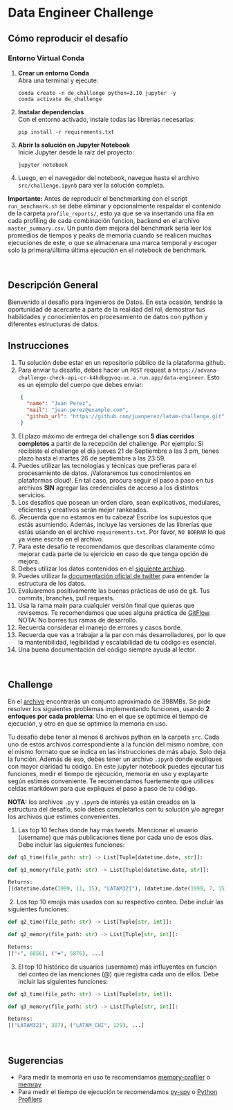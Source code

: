 # Data Engineer Challenge

## Cómo reproducir el desafío

### Entorno Virtual Conda

1. **Crear un entorno Conda**  
   Abra una terminal y ejecute:  
   ```
   conda create -n de_challenge python=3.10 jupyter -y
   conda activate de_challenge
   ```
2. **Instalar dependencias**  
   Con el entorno activado, instale todas las librerías necesarias:
   ```
   pip install -r requirements.txt
   ```
3. **Abrir la solución en Jupyter Notebook**  
   Inicie Jupyter desde la raíz del proyecto:
   ```
   jupyter notebook
   ```

4. Luego, en el navegador del notebook, navegue hasta el archivo `src/challenge.ipynb` para ver la solución completa.  


**Importante:** Antes de reproducir el benchmarking con el script `run_benchmark.sh` se debe eliminar y opcionalmente respaldar el contenido de la carpeta `profile_reports/`, esto ya que se va insertando una fila en cada profiling de cada combinación funcion, backend en el archivo `master_summary.csv`. Un punto dem mejora del benchmark sería leer los promedios de tiempos y peaks de memoria cuando se realicen muchas ejecuciones de este, o que se almacenara una marca temporal y escoger solo la primera/última última ejecución en el notebook de benchmark.

​
## Descripción General
Bienvenido al desafío para Ingenieros de Datos. En esta ocasión, tendrás la oportunidad de acercarte a parte de la realidad del rol, demostrar tus habilidades y conocimientos en procesamiento de datos con python y diferentes estructuras de datos.
​
## Instrucciones
1. Tu solución debe estar en un repositorio público de la plataforma github. 
2. Para enviar tu desafío, debes hacer un `POST` request a `https://advana-challenge-check-api-cr-k4hdbggvoq-uc.a.run.app/data-engineer`. Esto es un ejemplo del cuerpo que debes enviar:
```json
    {
      "name": "Juan Perez",
      "mail": "juan.perez@example.com",
      "github_url": "https://github.com/juanperez/latam-challenge.git"
    }
```

3. El plazo máximo de entrega del challenge son **5 días corridos completos** a partir de la recepción del challenge. Por ejemplo: Si recibiste el challenge el día jueves 21 de Septiembre a las 3 pm, tienes plazo hasta el martes 26 de septiembre a las 23:59.
3. Puedes utilizar las tecnologías y técnicas que prefieras para el procesamiento de datos. ¡Valoraremos tus conocimientos en plataformas cloud!. En tal caso, procura seguir el paso a paso en tus archivos **SIN** agregar las credenciales de acceso a los distintos servicios.
4. Los desafíos que posean un orden claro, sean explicativos, modulares, eficientes y creativos serán mejor rankeados. 
5. ¡Recuerda que no estamos en tu cabeza! Escribe los supuestos que estás asumiendo. Además, incluye las versiones de las librerías que estás usando en el archivo `requirements.txt`. Por favor, `NO BORRAR` lo que ya viene escrito en el archivo.
6. Para este desafío te recomendamos que describas claramente cómo mejorar cada parte de tu ejercicio en caso de que tenga opción de mejora.
7. Debes utilizar los datos contenidos en el [siguiente archivo](https://drive.google.com/file/d/1ig2ngoXFTxP5Pa8muXo02mDTFexZzsis/view?usp=sharing).
8. Puedes utilizar la [documentación oficial de twitter](https://developer.twitter.com/en/docs/twitter-api/v1/data-dictionary/overview/tweet-object) para entender la estructura de los datos.
9. Evaluaremos positivamente las buenas prácticas de uso de git. Tus commits, branches, pull requests. 
10. Usa la rama main para cualquier versión final que quieras que revisemos. Te recomendamos que uses alguna práctica de [GitFlow](https://www.atlassian.com/git/tutorials/comparing-workflows/gitflow-workflow). NOTA: No borres tus ramas de desarrollo.
10. Recuerda considerar el manejo de errores y casos borde.
11. Recuerda que vas a trabajar a la par con más desarrolladores, por lo que la mantenibilidad, legibilidad y escalabilidad de tu código es esencial.
12. Una buena documentación del código siempre ayuda al lector.

​
## Challenge
En el [archivo](https://drive.google.com/file/d/1ig2ngoXFTxP5Pa8muXo02mDTFexZzsis/view?usp=sharing) encontrarás un conjunto aproximado de 398MBs. Se pide resolver los siguientes problemas implementando funciones, usando **2 enfoques por cada problema**: Uno en el que se optimice el tiempo de ejecución, y otro en que se optimice la memoria en uso.

Tu desafío debe tener al menos 6 archivos python en la carpeta `src`. Cada uno de estos archivos correspondiente a la función del mismo nombre, con el mismo formato que se indica en las instrucciones de más abajo. Solo deja la función. Además de eso, debes tener un archivo `.ipynb` donde expliques con mayor claridad tu código. En este jupyter notebook puedes ejecutar tus funciones, medir el tiempo de ejecución, memoria en uso y explayarte según estimes conveniente. Te recomendamos fuertemente que utilices celdas markdown para que expliques el paso a paso de tu código.

**NOTA:** los archivos `.py` y `.ipynb` de interés ya están creados en la estructura del desafío, solo debes completarlos con tu solución y/o agregar los archivos que estimes convenientes.
​
1. Las top 10 fechas donde hay más tweets. Mencionar el usuario (username) que más publicaciones tiene por cada uno de esos días. Debe incluir las siguientes funciones:
```python
def q1_time(file_path: str) -> List[Tuple[datetime.date, str]]:
```
```python
def q1_memory(file_path: str) -> List[Tuple[datetime.date, str]]:
```
```python
Returns: 
[(datetime.date(1999, 11, 15), "LATAM321"), (datetime.date(1999, 7, 15), "LATAM_CHI"), ...]
```
​
2. Los top 10 emojis más usados con su respectivo conteo. Debe incluir las siguientes funciones:
```python
def q2_time(file_path: str) -> List[Tuple[str, int]]:
```
```python
def q2_memory(file_path: str) -> List[Tuple[str, int]]:
```
```python
Returns: 
[("✈️", 6856), ("❤️", 5876), ...]
```
3. El top 10 histórico de usuarios (username) más influyentes en función del conteo de las menciones (@) que registra cada uno de ellos. Debe incluir las siguientes funciones:
```python
def q3_time(file_path: str) -> List[Tuple[str, int]]:
```
```python
def q3_memory(file_path: str) -> List[Tuple[str, int]]:
```
```python
Returns: 
[("LATAM321", 387), ("LATAM_CHI", 129), ...]
```
​
## Sugerencias
* Para medir la memoria en uso te recomendamos [memory-profiler](https://pypi.org/project/memory-profiler/) o [memray](https://github.com/bloomberg/memray)
* Para medir el tiempo de ejecución te recomendamos [py-spy](https://github.com/benfred/py-spy) o [Python Profilers](https://docs.python.org/3/library/profile.html)